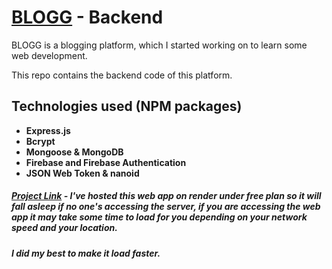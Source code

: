 # [BLOGG](https://bloom-blogging.onrender.com) - Backend

BLOGG is a blogging platform, which I started working on to learn some web development.

This repo contains the backend code of this platform.

## Technologies used (NPM packages)

- **Express.js**
- **Bcrypt**
- **Mongoose & MongoDB**
- **Firebase and Firebase Authentication**
- **JSON Web Token & nanoid**

##### [Project Link](https://bloom-blogging.onrender.com) - I've hosted this web app on render under free plan so it will fall asleep if no one's accessing the server, if you are accessing the web app it may take some time to load for you depending on your network speed and your location.

##### I did my best to make it load faster.
